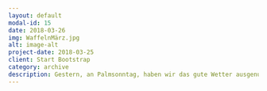```yaml
---
layout: default
modal-id: 15
date: 2018-03-26
img: WaffelnMärz.jpg
alt: image-alt
project-date: 2018-03-25
client: Start Bootstrap
category: archive
description: Gestern, an Palmsonntag, haben wir das gute Wetter ausgenutzt und mal wieder Waffeln an der Kirche gebacken. Dieser Duft und der Geschmack- einfach super! Genau wie die vielen Besucher an unserem Stand, dank euch hat es echt Spaß gemacht :)
---
```

